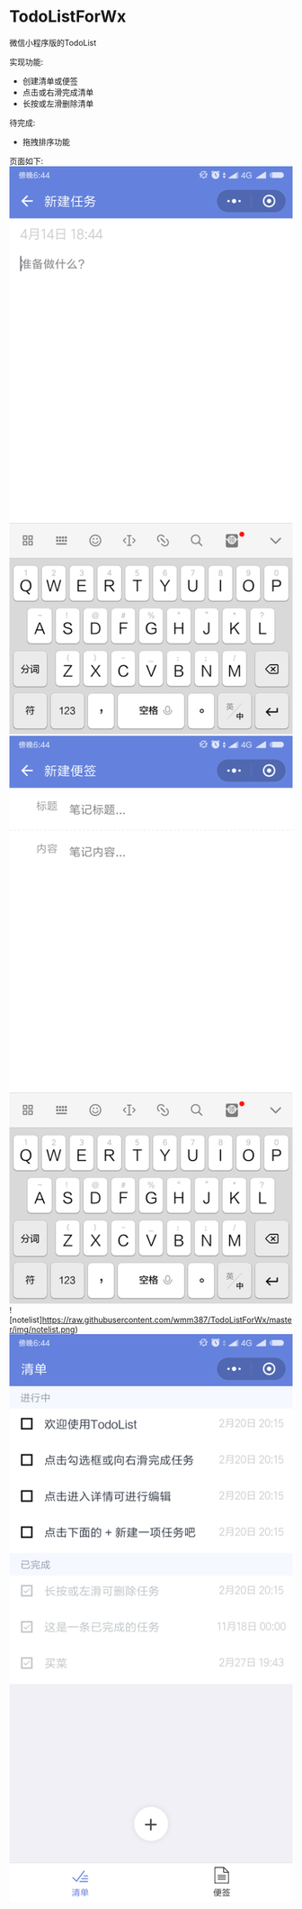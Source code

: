 # TodoListForWx
微信小程序版的TodoList  

实现功能:  
* 创建清单或便签
* 点击或右滑完成清单
* 长按或左滑删除清单

待完成:
* 拖拽排序功能

页面如下:
![new_note](https://raw.githubusercontent.com/wmm387/TodoListForWx/master/img/new_note.png)
![new_todo](https://raw.githubusercontent.com/wmm387/TodoListForWx/master/img/new_todo.png)
![notelist]https://raw.githubusercontent.com/wmm387/TodoListForWx/master/img/notelist.png)
![todolist](https://raw.githubusercontent.com/wmm387/TodoListForWx/master/img/todolist.png)
